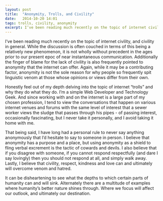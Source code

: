 ```yaml
---
layout: post
title:  "Anonymity, Trolls, and Civility"
date:   2014-10-20 14:01
tags: trolls, civility, anonymity
excerpt: I’ve been reading much recently on the topic of internet civility, and civility in general.
---
```


I’ve been reading much recently on the topic of internet civility, and civility in general. While the discussion is often couched in terms of this being a relatively new phenomenon, it is not wholly without precedent in the ages prior to our present epoc of near instantaneous communication. Additionally the finger of blame for the lack of civility is also frequently pointed to anonymity that the internet can offer. Again, while it may be a contributing factor, anonymity is not the sole reason for why people so frequently spit linguistic venom at those whose opinions or views differ from their own. 

Honestly feel out of my depth delving into the topic of internet “trolls” and why they do what they do. I’m a simple Web Developer and Technology Geek. And since working with and on the internet is a large part of my chosen profession, I tend to view the conversations that happen on various internet venues and forums with the same level of interest that a sewer worker views the sludge that passes through his pipes - of passing interest, occasionally fascinating, but I never take it personally, and I avoid taking it home with me. 

That being said, I have long had a personal rule to never say anything anonymously that I’d hesitate to say to someone in person. I believe that anonymity has a purpose and a place, but using anonymity as a shield to fling verbal excrement is the tactic of cowards and devils. I also believe that if you disagree with someone, if you cannot respond respectfully (and dare I say lovingly) then you should not respond at all, and simply walk away. Lastly, I believe that civility, respect, kindness and love can and ultimately will overcome venom and hatred. 

It can be disheartening to see what the depths to which certain parts of humanity can and will sink. Alternately there are a multitude of examples where humanity’s better nature shines through. Where we focus will affect our outlook, and ultimately our destination. 